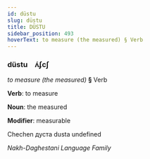 ```yaml
---
id: düstu
slug: düstu
title: DÜSTU
sidebar_position: 493
hoverText: to measure (the measured) § Verb
---
```


### düstu&emsp;<span kind="abugida">ʌ́ʄcʃ</span>

*to measure (the measured)* **§** Verb

**Verb**: to measure

**Noun**: the measured

**Modifier**: measurable

Chechen дуста dusta undefined

*Nakh-Daghestani Language Family*